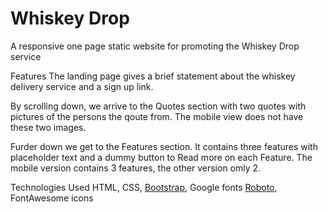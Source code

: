 # Whiskey Drop
A responsive one page static website for promoting the Whiskey Drop service

Features
The landing page gives a brief statement about the whiskey delivery service and a sign up link.

By scrolling down, we arrive to the Quotes section with two quotes with pictures of the persons the qoute from. The mobile view does not have these two images.

Furder down we get to the Features section. It contains three features with placeholder text and a dummy button to Read more on each Feature. The mobile version contains 3 features, the other version omly 2.

Technologies Used
HTML, CSS, [Bootstrap](https://getbootstrap.com/docs/5.0/), Google fonts [Roboto](https://fonts.googleapis.com/css?family=Roboto:400,500,700&display=swap), FontAwesome icons